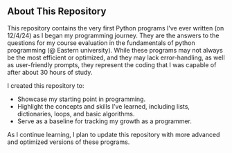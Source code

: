 ## About This Repository

This repository contains the very first Python programs I’ve ever written (on 12/4/24) as I began my programming journey. They are the answers to the questions for my course evaluation in the fundamentals of python programming (@ Eastern university). While these programs may not always be the most efficient or optimized, and they may lack error-handling, as well as user-friendly prompts, they represent the coding that I was capable of after about 30 hours of study.

I created this repository to:
- Showcase my starting point in programming.
- Highlight the concepts and skills I’ve learned, including lists, dictionaries, loops, and basic algorithms.
- Serve as a baseline for tracking my growth as a programmer.

As I continue learning, I plan to update this repository with more advanced and optimized versions of these programs.

